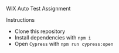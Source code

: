 WIX Auto Test Assignment

Instructions

- Clone this repository
- Install dependencies with `npm i`
- Open `Cypress` with `npm run cypress:open`
